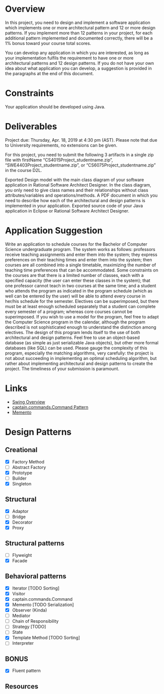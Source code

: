 # Overview
In this project, you need to design and implement a software application which implements one or more architectural pattern and 12 or more design patterns. If you implement more than 12 patterns in your project, for each additional pattern implemented and documented correctly, there will be a 1% bonus toward your course total scores. 

You can develop any application in which you are interested, as long as your implementation fulfils the requirement to have one or more architectural patterns and 12 design patterns. If you do not have your own idea about what application you can develop, a suggestion is provided in the paragraphs at the end of this document.

# Constraints
Your application should be developed using Java.

 
# Deliverables
Project due: Thursday, Apr. 18, 2019 at 4:30 pm (AST). Please note that due to University requirements, no extensions can be given.

For this project, you need to submit the following 3 artifacts in a single zip file with firstName “CS4015Project_studentname.zip”, “SWE4403Project_studentname.zip”, or “CS6075Project_studentname.zip” in the course D2L.

Exported Design model with the main class diagram of your software application in Rational Software Architect Designer. In the class diagram, you only need to give class names and their relationships without class attributes/variables and operations/methods. 
A PDF document in which you need to describe how each of the architectural and design patterns is implemented in your application.
Exported source code of your Java application in Eclipse or Rational Software Architect Designer.

# Application Suggestion
Write an application to schedule courses for the Bachelor of Computer Science undergraduate program. The system works as follows: professors receive teaching assignments and enter them into the system; they express preferences on their teaching times and enter them into the system; then courses are all combined into a single timetable, maximizing the number of teaching time preferences that can be accommodated. Some constraints on the courses are that there is a limited number of classes, each with a specified capacity (the user can enter these classes in the system); that one professor cannot teach in two courses at the same time; and a student who attends the program as indicated in the program schedule (which as well can be entered by the user) will be able to attend every course in her/his schedule for the semester. Electives can be superimposed, but there must be at least enough scheduled separately that a student can complete every semester of a program; whereas core courses cannot be superimposed. If you wish to use a model for the program, feel free to adapt the Computer Science program in the calendar, although the program described is not sophisticated enough to understand the distinction among electives. The design of this program lends itself to the use of both architectural and design patterns. Feel free to use an object-based database (as simple as just serializable Java objects), but other more formal databases (like SQL) can be used. Please gauge the complexity of this program, especially the matching algorithms, very carefully: the project is not about succeeding in implementing an optimal scheduling algorithm, but rather about implementing architectural and design patterns to create the project. The timeliness of your submission is paramount.

# Links
- [Swing Overview](http://web.mit.edu/6.005/www/sp14/psets/ps4/java-6-tutorial/components.html)
- [captain.commands.Command Pattern](https://www.cs.mcgill.ca/~hv/classes/CS400/01.hchen/doc/command/command.html)
- [Memento](https://stackoverflow.com/questions/14076772/difference-between-memento-pattern-and-serialization)

# Design Patterns
## Creational
- [x] Factory Method
- [ ] Abstract Factory
- [x] Prototype
- [ ] Builder
- [x] Singleton

## Structural
- [x] Adaptor
- [ ] Bridge
- [x] Decorator
- [x] Proxy

## Structural patterns
- [ ] Flyweight
- [x] Facade

## Behavioral patterns
- [x] Iterator [TODO Sorting]
- [x] Visitor
- [x] captain.commands.Command
- [x] Memento [TODO Serialization]
- [x] Observer (Kinda)
- [ ] Mediator
- [ ] Chain of Responsibility
- [ ] Strategy [TODO]
- [ ] State
- [x] Template Method [TODO Sorting]
- [ ] Interpreter

## BONUS
- [x] Fluent pattern

## Resources

